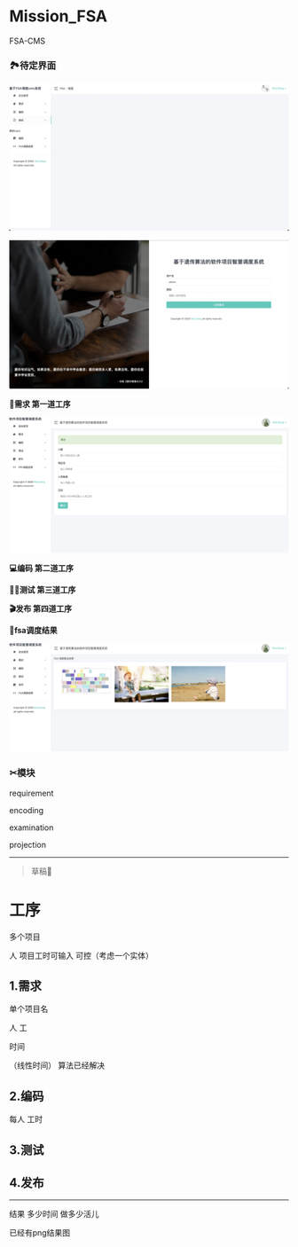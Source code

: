 # Mission_FSA

FSA-CMS

### 🏞待定界面

![](infor/img/0.png)

![](infor/img/登陆.png)

**👀需求   第一道工序**

![](infor/img/需求.png)

**💻编码   第二道工序**

**👨‍💻测试   第三道工序**

**🎬发布   第四道工序**

**🧐fsa调度结果**

![](infor/img/result.png)



### ✂︎模块

requirement

encoding

examination

projection









----

> 草稿🤥

# 工序

多个项目

人 项目工时可输入 可控（考虑一个实体）

## 1.需求

单个项目名

人 工

时间

（线性时间） 算法已经解决

## 2.编码

每人  工时



## 3.测试



## 4.发布





----



结果 多少时间 做多少活儿

已经有png结果图